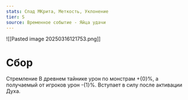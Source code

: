 ```yaml
---
stats: Спад МКрита, Меткость, Уклонение
tier: S
source: Временное событие - Яйца удачи
---
```

![[Pasted image 20250316121753.png]]

# Сбор
Стремление
В древнем тайнике урон по монстрам +{0}%, а получаемый от игроков урон -{1}%. Вступает в силу после активации Духа.

